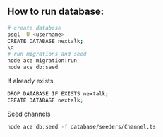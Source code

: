 ## How to run database:

```bash
# create database
psql -U <username>
CREATE DATABASE nextalk;
\q
# run migrations and seed
node ace migration:run
node ace db:seed
```

If already exists

```bash
DROP DATABASE IF EXISTS nextalk;
CREATE DATABASE nextalk;
```

Seed channels

```bash
node ace db:seed -f database/seeders/Channel.ts
```
